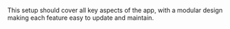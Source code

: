 
This setup should cover all key aspects of the app, with a modular design making each feature easy to update and maintain.
